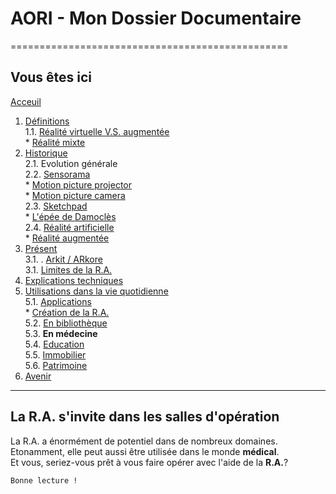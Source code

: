# AORI - Mon Dossier Documentaire
================================================
## Vous êtes ici

[Acceuil](Introduction.md)  

1. [Définitions](Definition.md)  
  1.1. [Réalité virtuelle V.S. augmentée](vs.md)    
         * [Réalité mixte](mixed.md)  
2. [Historique](Histoire.md)  
  2.1. Evolution générale  
  2.2. [Sensorama](sensorama.md)  
         * [Motion picture projector](premierei.md)   
         * [Motion picture camera](secondei.md)  
  2.3. [Sketchpad](logiciel.md)  
         * [L'épée de Damoclès](epee.md)  
  2.4. [Réalité artificielle](rearti.md)  
         * [Réalité augmentée](ra.md)  
3. [Présent](present.md)  
  3.1. . [Arkit / ARkore](os.md)   
  3.1. [Limites de la R.A.](limits.md)  
4. [Explications techniques](Fonctionnement.md)  
5. [Utilisations dans la vie quotidienne](utilisation.md)     
   5.1. [Applications](app.md)  
        * [Création de la R.A.](creation.md)  
   5.2. [En bibliothèque](bibli.md)  
   5.3.  **En médecine**  
   5.4. [Education ](education.md)  
   5.5. [Immobilier](immobilier.md)   
   5.6. [Patrimoine](patrimoine.md)  
 6. [Avenir](Avenir.md)  
 -----------------------------------------------
 
La R.A. s'invite dans les **salles d'opération**
--------------------------------------------------------------------------------------------------------------------------------
La R.A. a énormément de potentiel dans de nombreux domaines. Etonamment, elle peut aussi être utilisée dans le monde **médical**.  
Et vous, seriez-vous prêt à vous faire opérer avec l'aide de la **R.A.**?

````
Bonne lecture !
````
